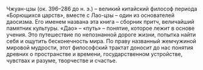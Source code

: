 <!--2024-01-21 22:32:30-->
Чжуан-цзы (ок. 396–286 до н. э.) – великий китайский философ периода «Борющихся царств», вместе с Лао-цзы – один из основателей даосизма. Его именем названа эта книга – сборник притч, величайший памятник культуры. «Дао» – «путь» – понятие, которое лежит в основе учения. Это путешествие по непознанной дороге жизни, попытка найти себя и ощутить бесконечность мира.
По праву названный жемчужиной мировой мудрости, этот философский трактат доносит до нас понятия древних о пространстве и времени, государственном устройстве, чувствах и разуме, творчестве и счастье.